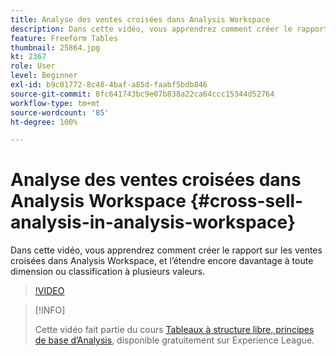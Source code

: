 ```yaml
---
title: Analyse des ventes croisées dans Analysis Workspace
description: Dans cette vidéo, vous apprendrez comment créer le rapport sur les ventes croisées dans Analysis Workspace, et l’étendre encore davantage à toute dimension ou classification à plusieurs valeurs.
feature: Freeform Tables
thumbnail: 25864.jpg
kt: 2367
role: User
level: Beginner
exl-id: b9c01772-8c48-4baf-a85d-faabf5bdb846
source-git-commit: 8fc641743bc9e07b838a22ca64ccc15344d52764
workflow-type: tm+mt
source-wordcount: '85'
ht-degree: 100%

---
```


# Analyse des ventes croisées dans Analysis Workspace {#cross-sell-analysis-in-analysis-workspace}

Dans cette vidéo, vous apprendrez comment créer le rapport sur les ventes croisées dans Analysis Workspace, et l’étendre encore davantage à toute dimension ou classification à plusieurs valeurs.

>[!VIDEO](https://video.tv.adobe.com/v/25864/?quality=12&learn=on)

>[!INFO]
>
> Cette vidéo fait partie du cours [Tableaux à structure libre, principes de base d’Analysis](https://experienceleague.adobe.com/?recommended=Analytics-U-1-2020.3&amp;lang=fr), disponible gratuitement sur Experience League.
